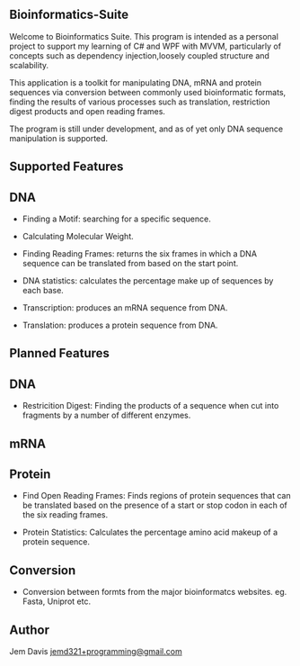 Bioinformatics-Suite
-----------------------

Welcome to Bioinformatics Suite. This program is intended as a personal project
to support my learning of C# and WPF with MVVM, particularly of concepts such as
dependency injection,loosely coupled structure and scalability.

This application is a toolkit for manipulating DNA, mRNA and protein
sequences via conversion between commonly used bioinformatic formats, finding the 
results of various processes such as translation, restriction digest products 
and open reading frames.

The program is still under development, and as of yet only DNA sequence
manipulation is supported.


Supported Features
--------------------

DNA
-----

- Finding a Motif: searching for a specific sequence.

- Calculating Molecular Weight.

- Finding Reading Frames: returns the six frames in which a DNA sequence can
			  be translated from based on the start point.

- DNA statistics: calculates the percentage make up of sequences by each base.

- Transcription: produces an mRNA sequence from DNA.

- Translation: produces a protein sequence from DNA.



Planned Features
-----------------

DNA
----

- Restricition Digest: Finding the products of a sequence when cut into fragments
		      by a number of different enzymes.


mRNA
-----



Protein
--------

- Find Open Reading Frames:  Finds regions of protein sequences that can be translated
			   based on the presence of a start or stop codon in each of
			   the six reading frames.

- Protein Statistics: Calculates the percentage amino acid makeup of a protein sequence.


Conversion
-----------

- Conversion between formts from the major bioinformatcs websites.
  eg. Fasta, Uniprot etc.


Author
-------

Jem Davis
jemd321+programming@gmail.com
